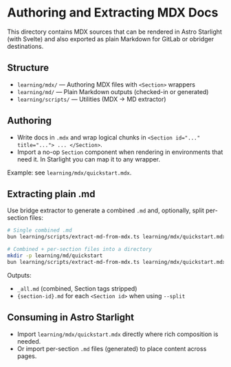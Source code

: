 # Authoring and Extracting MDX Docs

This directory contains MDX sources that can be rendered in Astro Starlight (with Svelte) and also exported as plain Markdown for GitLab or obridger destinations.

## Structure

- `learning/mdx/` — Authoring MDX files with `<Section>` wrappers
- `learning/md/` — Plain Markdown outputs (checked-in or generated)
- `learning/scripts/` — Utilities (MDX → MD extractor)

## Authoring

- Write docs in `.mdx` and wrap logical chunks in `<Section id="..." title="..."> ... </Section>`.
- Import a no-op `Section` component when rendering in environments that need it. In Starlight you can map it to any wrapper.

Example: see `learning/mdx/quickstart.mdx`.

## Extracting plain .md

Use bridge extractor to generate a combined `.md` and, optionally, split per-section files:

```bash
# Single combined .md
bun learning/scripts/extract-md-from-mdx.ts learning/mdx/quickstart.mdx learning/md/quickstart.md

# Combined + per-section files into a directory
mkdir -p learning/md/quickstart
bun learning/scripts/extract-md-from-mdx.ts learning/mdx/quickstart.mdx learning/md/quickstart/_all.md --split --outdir learning/md/quickstart
```

Outputs:
- `_all.md` (combined, Section tags stripped)
- `{section-id}.md` for each `<Section id>` when using `--split`

## Consuming in Astro Starlight

- Import `learning/mdx/quickstart.mdx` directly where rich composition is needed.
- Or import per-section `.md` files (generated) to place content across pages.


